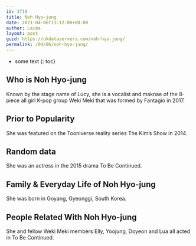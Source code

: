 ```yaml
---
id: 3719
title: Noh Hyo-jung
date: 2021-04-06T11:12:08+00:00
author: Laima
layout: post
guid: https://ukdataservers.com/noh-hyo-jung/
permalink: /04/06/noh-hyo-jung/
---
```


* some text
{: toc}


## Who is Noh Hyo-jung
                  
                  
                  
Known by the stage name of Lucy, she is a vocalist and maknae of the 8-piece all girl K-pop group Weki Meki that was formed by Fantagio in 2017.
                  
              
            
              
            
                
                
                
## Prior to Popularity
                  
                  
                  
She was featured on the Tooniverse reality series The Kim&#8217;s Show in 2014. 
                  
              
            
              
            
                
                
                
## Random data
                  
                  
                  
She was an actress in the 2015 drama To Be Continued.
                  
              
            
              
            
                
                
                
## Family & Everyday Life of Noh Hyo-jung
                  
                  
                  
She was born in Goyang, Gyeonggi, South Korea.
                  
              
            
              
            
                
                
                
## People Related With Noh Hyo-jung
                  
                  
                  
She and fellow Weki Meki members Elly, Yoojung, Doyeon and Lua all acted in To Be Continued.
                  
              
            
              
            
                
              
            
              
              
            
            
              
            
          
          
          